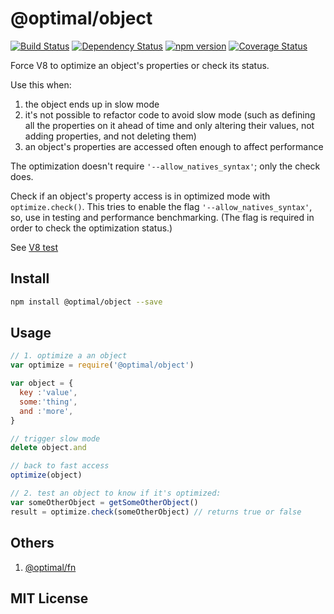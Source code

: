 # @optimal/object
[![Build Status](https://travis-ci.org/elidoran/node-optimal-object.svg?branch=master)](https://travis-ci.org/elidoran/node-optimal-object)
[![Dependency Status](https://gemnasium.com/elidoran/node-optimal-object.png)](https://gemnasium.com/elidoran/node-optimal-object)
[![npm version](https://badge.fury.io/js/%40optimal%2Fobject.svg)](http://badge.fury.io/js/%40optimal%2Fobject)
[![Coverage Status](https://coveralls.io/repos/github/elidoran/node-optimal-object/badge.svg?branch=master)](https://coveralls.io/github/elidoran/node-optimal-object?branch=master)

Force V8 to optimize an object's properties or check its status.

Use this when:

1. the object ends up in slow mode
2. it's not possible to refactor code to avoid slow mode (such as defining all the properties on it ahead of time and only altering their values, not adding properties, and not deleting them)
3. an object's properties are accessed often enough to affect performance

The optimization doesn't require `'--allow_natives_syntax'`; only the check does.

Check if an object's property access is in optimized mode with `optimize.check()`. This tries to enable the flag `'--allow_natives_syntax'`, so, use in testing and performance benchmarking. (The flag is required in order to check the optimization status.)

See [V8 test](https://github.com/v8/v8/blob/master/test/mjsunit/fast-prototype.js)


## Install

```sh
npm install @optimal/object --save
```


## Usage

```javascript
// 1. optimize a an object
var optimize = require('@optimal/object')

var object = {
  key :'value',
  some:'thing',
  and :'more',
}

// trigger slow mode
delete object.and

// back to fast access
optimize(object)

// 2. test an object to know if it's optimized:
var someOtherObject = getSomeOtherObject()
result = optimize.check(someOtherObject) // returns true or false
```

## Others

1. [@optimal/fn](https://www.npmjs.com/package/@optimal/fn)


## MIT License
